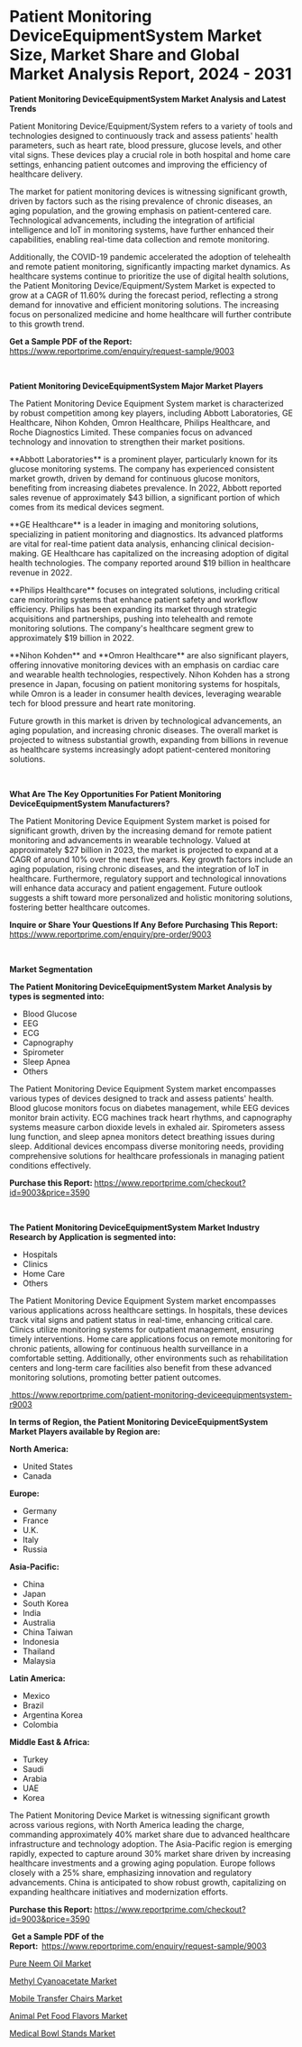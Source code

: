 <p><h1>Patient Monitoring DeviceEquipmentSystem Market Size, Market Share and Global Market Analysis Report, 2024 - 2031</h1></p><p><strong>Patient Monitoring DeviceEquipmentSystem Market Analysis and Latest Trends</strong></p>
<p><p>Patient Monitoring Device/Equipment/System refers to a variety of tools and technologies designed to continuously track and assess patients' health parameters, such as heart rate, blood pressure, glucose levels, and other vital signs. These devices play a crucial role in both hospital and home care settings, enhancing patient outcomes and improving the efficiency of healthcare delivery.</p><p>The market for patient monitoring devices is witnessing significant growth, driven by factors such as the rising prevalence of chronic diseases, an aging population, and the growing emphasis on patient-centered care. Technological advancements, including the integration of artificial intelligence and IoT in monitoring systems, have further enhanced their capabilities, enabling real-time data collection and remote monitoring.</p><p>Additionally, the COVID-19 pandemic accelerated the adoption of telehealth and remote patient monitoring, significantly impacting market dynamics. As healthcare systems continue to prioritize the use of digital health solutions, the Patient Monitoring Device/Equipment/System Market is expected to grow at a CAGR of 11.60% during the forecast period, reflecting a strong demand for innovative and efficient monitoring solutions. The increasing focus on personalized medicine and home healthcare will further contribute to this growth trend.</p></p>
<p><strong>Get a Sample PDF of the Report:&nbsp;</strong> <a href="https://www.reportprime.com/enquiry/request-sample/9003?utm_campaign=34&utm_medium=2&utm_source=Github&utm_content=ia&utm_term=10102024&utm_id=patient-monitoring-deviceequipmentsystem">https://www.reportprime.com/enquiry/request-sample/9003</a></p>
<p>&nbsp;</p>
<p><strong>Patient Monitoring DeviceEquipmentSystem Major Market Players</strong></p>
<p><p>The Patient Monitoring Device Equipment System market is characterized by robust competition among key players, including Abbott Laboratories, GE Healthcare, Nihon Kohden, Omron Healthcare, Philips Healthcare, and Roche Diagnostics Limited. These companies focus on advanced technology and innovation to strengthen their market positions.</p><p>**Abbott Laboratories** is a prominent player, particularly known for its glucose monitoring systems. The company has experienced consistent market growth, driven by demand for continuous glucose monitors, benefiting from increasing diabetes prevalence. In 2022, Abbott reported sales revenue of approximately $43 billion, a significant portion of which comes from its medical devices segment.</p><p>**GE Healthcare** is a leader in imaging and monitoring solutions, specializing in patient monitoring and diagnostics. Its advanced platforms are vital for real-time patient data analysis, enhancing clinical decision-making. GE Healthcare has capitalized on the increasing adoption of digital health technologies. The company reported around $19 billion in healthcare revenue in 2022.</p><p>**Philips Healthcare** focuses on integrated solutions, including critical care monitoring systems that enhance patient safety and workflow efficiency. Philips has been expanding its market through strategic acquisitions and partnerships, pushing into telehealth and remote monitoring solutions. The company's healthcare segment grew to approximately $19 billion in 2022.</p><p>**Nihon Kohden** and **Omron Healthcare** are also significant players, offering innovative monitoring devices with an emphasis on cardiac care and wearable health technologies, respectively. Nihon Kohden has a strong presence in Japan, focusing on patient monitoring systems for hospitals, while Omron is a leader in consumer health devices, leveraging wearable tech for blood pressure and heart rate monitoring.</p><p>Future growth in this market is driven by technological advancements, an aging population, and increasing chronic diseases. The overall market is projected to witness substantial growth, expanding from billions in revenue as healthcare systems increasingly adopt patient-centered monitoring solutions.</p></p>
<p>&nbsp;</p>
<p><strong>What Are The Key Opportunities For Patient Monitoring DeviceEquipmentSystem Manufacturers?</strong></p>
<p><p>The Patient Monitoring Device Equipment System market is poised for significant growth, driven by the increasing demand for remote patient monitoring and advancements in wearable technology. Valued at approximately $27 billion in 2023, the market is projected to expand at a CAGR of around 10% over the next five years. Key growth factors include an aging population, rising chronic diseases, and the integration of IoT in healthcare. Furthermore, regulatory support and technological innovations will enhance data accuracy and patient engagement. Future outlook suggests a shift toward more personalized and holistic monitoring solutions, fostering better healthcare outcomes.</p></p>
<p><strong>Inquire or Share Your Questions If Any Before Purchasing This Report:</strong> <a href="https://www.reportprime.com/enquiry/pre-order/9003?utm_campaign=34&utm_medium=2&utm_source=Github&utm_content=ia&utm_term=10102024&utm_id=patient-monitoring-deviceequipmentsystem">https://www.reportprime.com/enquiry/pre-order/9003</a></p>
<p>&nbsp;</p>
<p><strong>Market Segmentation</strong></p>
<p><strong>The Patient Monitoring DeviceEquipmentSystem Market Analysis by types is segmented into:</strong></p>
<p><ul><li>Blood Glucose</li><li>EEG</li><li>ECG</li><li>Capnography</li><li>Spirometer</li><li>Sleep Apnea</li><li>Others</li></ul></p>
<p><p>The Patient Monitoring Device Equipment System market encompasses various types of devices designed to track and assess patients' health. Blood glucose monitors focus on diabetes management, while EEG devices monitor brain activity. ECG machines track heart rhythms, and capnography systems measure carbon dioxide levels in exhaled air. Spirometers assess lung function, and sleep apnea monitors detect breathing issues during sleep. Additional devices encompass diverse monitoring needs, providing comprehensive solutions for healthcare professionals in managing patient conditions effectively.</p></p>
<p><strong>Purchase this Report:&nbsp;</strong><a href="https://www.reportprime.com/checkout?id=9003&price=3590&utm_campaign=34&utm_medium=2&utm_source=Github&utm_content=ia&utm_term=10102024&utm_id=patient-monitoring-deviceequipmentsystem">https://www.reportprime.com/checkout?id=9003&price=3590</a></p>
<p>&nbsp;</p>
<p><strong>The Patient Monitoring DeviceEquipmentSystem Market Industry Research by Application is segmented into:</strong></p>
<p><ul><li>Hospitals</li><li>Clinics</li><li>Home Care</li><li>Others</li></ul></p>
<p><p>The Patient Monitoring Device Equipment System market encompasses various applications across healthcare settings. In hospitals, these devices track vital signs and patient status in real-time, enhancing critical care. Clinics utilize monitoring systems for outpatient management, ensuring timely interventions. Home care applications focus on remote monitoring for chronic patients, allowing for continuous health surveillance in a comfortable setting. Additionally, other environments such as rehabilitation centers and long-term care facilities also benefit from these advanced monitoring solutions, promoting better patient outcomes.</p></p>
<p><a href="https://www.reportprime.com/patient-monitoring-deviceequipmentsystem-r9003?utm_campaign=34&utm_medium=2&utm_source=Github&utm_content=ia&utm_term=10102024&utm_id=patient-monitoring-deviceequipmentsystem">&nbsp;https://www.reportprime.com/patient-monitoring-deviceequipmentsystem-r9003</a></p>
<p><strong>In terms of Region, the Patient Monitoring DeviceEquipmentSystem Market Players available by Region are:</strong></p>
<p>
    <p> <strong> North America: </strong>
        <ul>
            <li>United States</li>
            <li>Canada</li>
        </ul>
        </p> 
    <p> <strong> Europe: </strong>
        <ul>
            <li>Germany</li>
            <li>France</li>
            <li>U.K.</li>
            <li>Italy</li>
            <li>Russia</li>
        </ul>
        </p> 
    <p> <strong> Asia-Pacific: </strong>
        <ul>
            <li>China</li>
            <li>Japan</li>
            <li>South Korea</li>
            <li>India</li>
            <li>Australia</li>
            <li>China Taiwan</li>
            <li>Indonesia</li>
            <li>Thailand</li>
            <li>Malaysia</li>
        </ul>
        </p> 
    <p> <strong> Latin America: </strong>
        <ul>
            <li>Mexico</li>
            <li>Brazil</li>
            <li>Argentina Korea</li>
            <li>Colombia</li>
        </ul>
        </p> 
    <p> <strong> Middle East & Africa: </strong>
        <ul>
            <li>Turkey</li>
            <li>Saudi</li>
            <li>Arabia</li>
            <li>UAE</li>
            <li>Korea</li>
        </ul>
    </p>
    </p>
<p><p>The Patient Monitoring Device Market is witnessing significant growth across various regions, with North America leading the charge, commanding approximately 40% market share due to advanced healthcare infrastructure and technology adoption. The Asia-Pacific region is emerging rapidly, expected to capture around 30% market share driven by increasing healthcare investments and a growing aging population. Europe follows closely with a 25% share, emphasizing innovation and regulatory advancements. China is anticipated to show robust growth, capitalizing on expanding healthcare initiatives and modernization efforts.</p></p>
<p><strong>Purchase this Report: </strong><a href="https://www.reportprime.com/checkout?id=9003&price=3590&utm_campaign=34&utm_medium=2&utm_source=Github&utm_content=ia&utm_term=10102024&utm_id=patient-monitoring-deviceequipmentsystem">https://www.reportprime.com/checkout?id=9003&price=3590</a></p>
<p>&nbsp;<strong>Get a Sample PDF of the Report:&nbsp;&nbsp;</strong><a href="https://www.reportprime.com/enquiry/request-sample/9003?utm_campaign=34&utm_medium=2&utm_source=Github&utm_content=ia&utm_term=10102024&utm_id=patient-monitoring-deviceequipmentsystem">https://www.reportprime.com/enquiry/request-sample/9003</a></p>
<p><strong></strong></p>
<p><p><a href="https://issuu.com/reportprime-2/docs/pure-neem-oil-market-size-2030.pptx_cb5582a96f54a5?utm_campaign=34&utm_medium=2&utm_source=Github&utm_content=ia&utm_term=10102024&utm_id=patient-monitoring-deviceequipmentsystem">Pure Neem Oil Market</a></p><p><a href="https://www.linkedin.com/pulse/methyl-cyanoacetate-market-forecast-global-trends-analysis-vgvqc?utm_campaign=34&utm_medium=2&utm_source=Github&utm_content=ia&utm_term=10102024&utm_id=patient-monitoring-deviceequipmentsystem">Methyl Cyanoacetate Market</a></p><p><a href="https://github.com/kaufmannDavid16/Market-Research-Report-List-1/blob/main/mobile-transfer-chairs-market.md?utm_campaign=34&utm_medium=2&utm_source=Github&utm_content=ia&utm_term=10102024&utm_id=patient-monitoring-deviceequipmentsystem">Mobile Transfer Chairs Market</a></p><p><a href="https://issuu.com/reportprime-2/docs/animal-pet-food-flavors-market-size_a27a9ab0e5cc9a?utm_campaign=34&utm_medium=2&utm_source=Github&utm_content=ia&utm_term=10102024&utm_id=patient-monitoring-deviceequipmentsystem">Animal Pet Food Flavors Market</a></p><p><a href="https://github.com/AlisaRowe24/Market-Research-Report-List-1/blob/main/medical-bowl-stands-market.md?utm_campaign=34&utm_medium=2&utm_source=Github&utm_content=ia&utm_term=10102024&utm_id=patient-monitoring-deviceequipmentsystem">Medical Bowl Stands Market</a></p></p>
